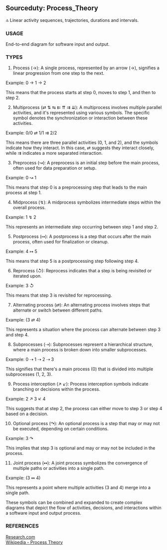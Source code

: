 ## Sourceduty: Process_Theory

🔝 Linear activity sequences, trajectories, durations and intervals.

### USAGE

End-to-end diagram for software input and output.

### TYPES

1. Process (→): A single process, represented by an arrow (→), signifies a linear progression from one step to the next.

Example: 0 → 1 → 2

This means that the process starts at step 0, moves to step 1, and then to step 2.

2. Multiprocess (⇄ ⇅ ⇆ ⇇ ⇈ ⇉ ⇊): A multiprocess involves multiple parallel activities, and it's represented using various symbols. The specific symbol denotes the synchronization or interaction between these activities.

Example: 0/0 ⇄ 1/1 ⇉ 2/2

This means there are three parallel activities (0, 1, and 2), and the symbols indicate how they interact. In this case, ⇄ suggests they interact closely, while ⇉ indicates a more separated interaction.

3. Preprocess (↝): A preprocess is an initial step before the main process, often used for data preparation or setup.

Example: 0 ↝ 1

This means that step 0 is a preprocessing step that leads to the main process at step 1.

4. Midprocess (↯): A midprocess symbolizes intermediate steps within the overall process.

Example: 1 ↯ 2

This represents an intermediate step occurring between step 1 and step 2.

5. Postprocess (↦): A postprocess is a step that occurs after the main process, often used for finalization or cleanup.

Example: 4 ↦ 5

This means that step 5 is a postprocessing step following step 4.

6. Reprocess (↺): Reprocess indicates that a step is being revisited or iterated upon.

Example: 3 ↺

This means that step 3 is revisited for reprocessing.

7. Alternating process (⇄): An alternating process involves steps that alternate or switch between different paths.

Example: (3 ⇄ 4)

This represents a situation where the process can alternate between step 3 and step 4.

8. Subprocesses (⇢): Subprocesses represent a hierarchical structure, where a main process is broken down into smaller subprocesses.

Example: 0 ⇢ 1 ⇢ 2 ⇢ 3

This signifies that there's a main process (0) that is divided into multiple subprocesses (1, 2, 3).

9. Process interception (↗ ↙): Process interception symbols indicate branching or decisions within the process.

Example: 2 ↗ 3 ↙ 4

This suggests that at step 2, the process can either move to step 3 or step 4 based on a decision.

10. Optional process (↷): An optional process is a step that may or may not be executed, depending on certain conditions.

Example: 3 ↷

This implies that step 3 is optional and may or may not be included in the process.

11. Joint process (↭): A joint process symbolizes the convergence of multiple paths or activities into a single path.

Example: (3 ↭ 4)

This represents a point where multiple activities (3 and 4) merge into a single path.

These symbols can be combined and expanded to create complex diagrams that depict the flow of activities, decisions, and interactions within a software input and output process.

### REFERENCES

[Research.com](https://research.com/education/what-is-information-processing-theory)
<br />
[Wikipedia - Process Theory](https://en.wikipedia.org/wiki/Process_theory)
